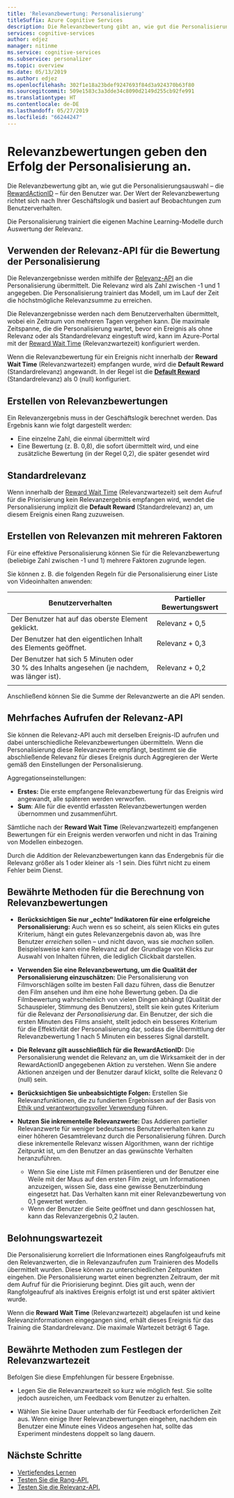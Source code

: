 ```yaml
---
title: 'Relevanzbewertung: Personalisierung'
titleSuffix: Azure Cognitive Services
description: Die Relevanzbewertung gibt an, wie gut die Personalisierungsauswahl – die RewardActionID – für den Benutzer war. Der Wert der Relevanzbewertung richtet sich nach Ihrer Geschäftslogik und basiert auf Beobachtungen zum Benutzerverhalten. Die Personalisierung trainiert die eigenen Machine Learning-Modelle durch Auswertung der Relevanz.
services: cognitive-services
author: edjez
manager: nitinme
ms.service: cognitive-services
ms.subservice: personalizer
ms.topic: overview
ms.date: 05/13/2019
ms.author: edjez
ms.openlocfilehash: 302f1e18a23bdef9247693f84d3a924370b63f80
ms.sourcegitcommit: 509e1583c3a3dde34c8090d2149d255cb92fe991
ms.translationtype: HT
ms.contentlocale: de-DE
ms.lasthandoff: 05/27/2019
ms.locfileid: "66244247"
---
```

# <a name="reward-scores-indicate-success-of-personalization"></a>Relevanzbewertungen geben den Erfolg der Personalisierung an.

Die Relevanzbewertung gibt an, wie gut die Personalisierungsauswahl – die [RewardActionID](https://docs.microsoft.com/rest/api/cognitiveservices/personalizer/rank/rank#response) – für den Benutzer war. Der Wert der Relevanzbewertung richtet sich nach Ihrer Geschäftslogik und basiert auf Beobachtungen zum Benutzerverhalten.

Die Personalisierung trainiert die eigenen Machine Learning-Modelle durch Auswertung der Relevanz. 

## <a name="use-reward-api-to-send-reward-score-to-personalizer"></a>Verwenden der Relevanz-API für die Bewertung der Personalisierung

Die Relevanzergebnisse werden mithilfe der [Relevanz-API](https://docs.microsoft.com/rest/api/cognitiveservices/personalizer/events/reward) an die Personalisierung übermittelt. Die Relevanz wird als Zahl zwischen -1 und 1 angegeben. Die Personalisierung trainiert das Modell, um im Lauf der Zeit die höchstmögliche Relevanzsumme zu erreichen.

Die Relevanzergebnisse werden nach dem Benutzerverhalten übermittelt, wobei ein Zeitraum von mehreren Tagen vergehen kann. Die maximale Zeitspanne, die die Personalisierung wartet, bevor ein Ereignis als ohne Relevanz oder als Standardrelevanz eingestuft wird, kann im Azure-Portal mit der [Reward Wait Time](#reward-wait-time) (Relevanzwartezeit) konfiguriert werden.

Wenn die Relevanzbewertung für ein Ereignis nicht innerhalb der **Reward Wait Time** (Relevanzwartezeit) empfangen wurde, wird die **Default Reward** (Standardrelevanz) angewandt. In der Regel ist die **[Default Reward](how-to-settings.md#configure-reward-settings-for-the-feedback-loop-based-on-use-case)** (Standardrelevanz) als 0 (null) konfiguriert.

## <a name="composing-reward-scores"></a>Erstellen von Relevanzbewertungen

Ein Relevanzergebnis muss in der Geschäftslogik berechnet werden. Das Ergebnis kann wie folgt dargestellt werden:

* Eine einzelne Zahl, die einmal übermittelt wird 
* Eine Bewertung (z. B. 0,8), die sofort übermittelt wird, und eine zusätzliche Bewertung (in der Regel 0,2), die später gesendet wird

## <a name="default-rewards"></a>Standardrelevanz

Wenn innerhalb der [Reward Wait Time](#reward-wait-time) (Relevanzwartezeit) seit dem Aufruf für die Priorisierung kein Relevanzergebnis empfangen wird, wendet die Personalisierung implizit die **Default Reward** (Standardrelevanz) an, um diesem Ereignis einen Rang zuzuweisen.

## <a name="building-up-rewards-with-multiple-factors"></a>Erstellen von Relevanzen mit mehreren Faktoren  

Für eine effektive Personalisierung können Sie für die Relevanzbewertung (beliebige Zahl zwischen -1 und 1) mehrere Faktoren zugrunde legen. 

Sie können z. B. die folgenden Regeln für die Personalisierung einer Liste von Videoinhalten anwenden:

|Benutzerverhalten|Partieller Bewertungswert|
|--|--|
|Der Benutzer hat auf das oberste Element geklickt.|Relevanz + 0,5|
|Der Benutzer hat den eigentlichen Inhalt des Elements geöffnet.|Relevanz + 0,3|
|Der Benutzer hat sich 5 Minuten oder 30 % des Inhalts angesehen (je nachdem, was länger ist).|Relevanz + 0,2|
|||

Anschließend können Sie die Summe der Relevanzwerte an die API senden.

## <a name="calling-the-reward-api-multiple-times"></a>Mehrfaches Aufrufen der Relevanz-API

Sie können die Relevanz-API auch mit derselben Ereignis-ID aufrufen und dabei unterschiedliche Relevanzbewertungen übermitteln. Wenn die Personalisierung diese Relevanzwerte empfängt, bestimmt sie die abschließende Relevanz für dieses Ereignis durch Aggregieren der Werte gemäß den Einstellungen der Personalisierung.

Aggregationseinstellungen:

*  **Erstes:** Die erste empfangene Relevanzbewertung für das Ereignis wird angewandt, alle späteren werden verworfen.
* **Sum**: Alle für die eventId erfassten Relevanzbewertungen werden übernommen und zusammenführt.

Sämtliche nach der **Reward Wait Time** (Relevanzwartezeit) empfangenen Bewertungen für ein Ereignis werden verworfen und nicht in das Training von Modellen einbezogen.

Durch die Addition der Relevanzbewertungen kann das Endergebnis für die Relevanz größer als 1 oder kleiner als -1 sein. Dies führt nicht zu einem Fehler beim Dienst.

<!--
@edjez - is the number ignored if it is outside the acceptable range?
-->

## <a name="best-practices-for-calculating-reward-score"></a>Bewährte Methoden für die Berechnung von Relevanzbewertungen

* **Berücksichtigen Sie nur „echte“ Indikatoren für eine erfolgreiche Personalisierung:** Auch wenn es so scheint, als seien Klicks ein gutes Kriterium, hängt ein gutes Relevanzergebnis davon ab, was Ihre Benutzer *erreichen* sollen – und nicht davon, was sie *machen* sollen.  Beispielsweise kann eine Relevanz auf der Grundlage von Klicks zur Auswahl von Inhalten führen, die lediglich Clickbait darstellen.

* **Verwenden Sie eine Relevanzbewertung, um die Qualität der Personalisierung einzuschätzen:** Die Personalisierung von Filmvorschlägen sollte im besten Fall dazu führen, dass die Benutzer den Film ansehen und ihm eine hohe Bewertung geben. Da die Filmbewertung wahrscheinlich von vielen Dingen abhängt (Qualität der Schauspieler, Stimmung des Benutzers), stellt sie kein gutes Kriterium für die Relevanz der *Personalisierung* dar. Ein Benutzer, der sich die ersten Minuten des Films ansieht, stellt jedoch ein besseres Kriterium für die Effektivität der Personalisierung dar, sodass die Übermittlung der Relevanzbewertung 1 nach 5 Minuten ein besseres Signal darstellt.

* **Die Relevanz gilt ausschließlich für die RewardActionID:** Die Personalisierung wendet die Relevanz an, um die Wirksamkeit der in der RewardActionID angegebenen Aktion zu verstehen. Wenn Sie andere Aktionen anzeigen und der Benutzer darauf klickt, sollte die Relevanz 0 (null) sein.

* **Berücksichtigen Sie unbeabsichtigte Folgen:** Erstellen Sie Relevanzfunktionen, die zu fundierten Ergebnissen auf der Basis von [Ethik und verantwortungsvoller Verwendung](ethics-responsible-use.md) führen.

* **Nutzen Sie inkrementelle Relevanzwerte:** Das Addieren partieller Relevanzwerte für weniger bedeutsames Benutzerverhalten kann zu einer höheren Gesamtrelevanz durch die Personalisierung führen. Durch diese inkrementelle Relevanz wissen Algorithmen, wann der richtige Zeitpunkt ist, um den Benutzer an das gewünschte Verhalten heranzuführen.
    * Wenn Sie eine Liste mit Filmen präsentieren und der Benutzer eine Weile mit der Maus auf den ersten Film zeigt, um Informationen anzuzeigen, wissen Sie, dass eine gewisse Benutzerbindung eingesetzt hat. Das Verhalten kann mit einer Relevanzbewertung von 0,1 gewertet werden. 
    * Wenn der Benutzer die Seite geöffnet und dann geschlossen hat, kann das Relevanzergebnis 0,2 lauten. 

## <a name="reward-wait-time"></a>Belohnungswartezeit

Die Personalisierung korreliert die Informationen eines Rangfolgeaufrufs mit den Relevanzwerten, die in Relevanzaufrufen zum Trainieren des Modells übermittelt wurden. Diese können zu unterschiedlichen Zeitpunkten eingehen. Die Personalisierung wartet einen begrenzten Zeitraum, der mit dem Aufruf für die Priorisierung beginnt. Dies gilt auch, wenn der Rangfolgeaufruf als inaktives Ereignis erfolgt ist und erst später aktiviert wurde.

Wenn die **Reward Wait Time** (Relevanzwartezeit) abgelaufen ist und keine Relevanzinformationen eingegangen sind, erhält dieses Ereignis für das Training die Standardrelevanz. Die maximale Wartezeit beträgt 6 Tage.

## <a name="best-practices-for-setting-reward-wait-time"></a>Bewährte Methoden zum Festlegen der Relevanzwartezeit

Befolgen Sie diese Empfehlungen für bessere Ergebnisse.

* Legen Sie die Relevanzwartezeit so kurz wie möglich fest. Sie sollte jedoch ausreichen, um Feedback vom Benutzer zu erhalten. 

<!--@Edjez - storage quota? -->

* Wählen Sie keine Dauer unterhalb der für Feedback erforderlichen Zeit aus. Wenn einige Ihrer Relevanzbewertungen eingehen, nachdem ein Benutzer eine Minute eines Videos angesehen hat, sollte das Experiment mindestens doppelt so lang dauern.

## <a name="next-steps"></a>Nächste Schritte

* [Vertiefendes Lernen](concepts-reinforcement-learning.md) 
* [Testen Sie die Rang-API.](https://westus2.dev.cognitive.microsoft.com/docs/services/personalizer-api/operations/Rank/console)
* [Testen Sie die Relevanz-API.](https://westus2.dev.cognitive.microsoft.com/docs/services/personalizer-api/operations/Reward)

